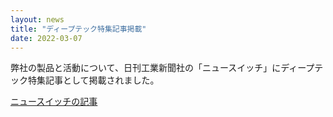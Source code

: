 ```yaml
---
layout: news
title: "ディープテック特集記事掲載"
date: 2022-03-07
---
```


弊社の製品と活動について、日刊工業新聞社の「ニュースイッチ」にディープテック特集記事として掲載されました。

[ニュースイッチの記事](https://newswitch.jp/p/31131)